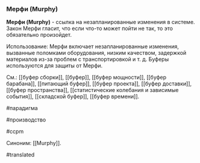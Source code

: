 ### Мерфи (Murphy)

**Мерфи (Murphy)** - ссылка на незапланированные изменения в системе. Закон Мерфи гласит, что если что-то может пойти не так, то это обязательно произойдет.

Использование: Мерфи включает незапланированные изменения, вызванные поломками оборудования, низким качеством, задержкой материалов из-за проблем с транспортировкой и т. д. Буферы используются для защиты от Мерфи.

См.: [[буфер сборки]], [[буфер]], [[буфер мощности]], [[буфер барабана]], [[питающий буфер]], [[буфер проекта]], [[буфер доставки]], [[буфер пространства]], [[статистические колебания и зависимые события]], [[складской буфер]], [[буфер времени]].

#парадигма

#производство

#ccpm

Синоним: [[Murphy]].

#translated
